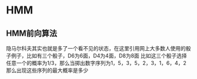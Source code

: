 # HMM
## HMM前向算法
隐马尔科夫其实也就是多了一个看不见的状态，在这里引用网上大多数人使用的骰子例子，比如有三个骰子，D6为6面，D4为4面，D8为8面
比如这三个骰子选择任意一个的概率为1/3，那么当掷出数字序列为1，5，3，5，2，3，1，6，4，2
那么出现这些序列的最大概率是多少











